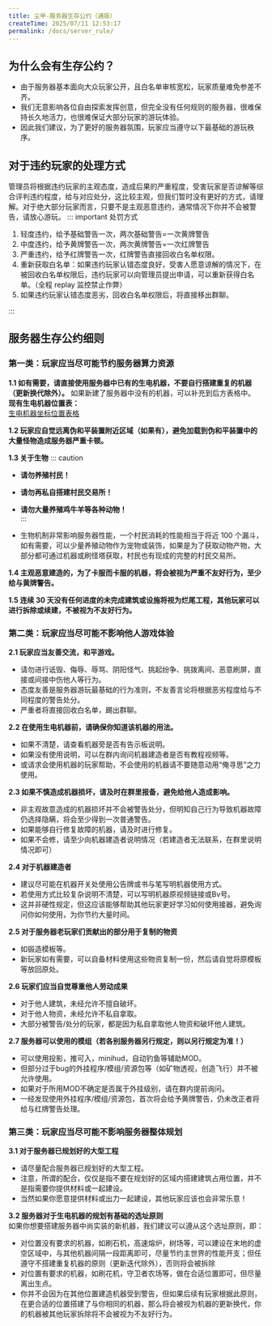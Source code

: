 ```yaml
---
title: 尘甲-服务器生存公约（通版）
createTime: 2025/07/11 12:53:17
permalink: /docs/server_rule/
---
```


## **为什么会有生存公约？**

- 由于服务器基本面向大众玩家公开，且白名单审核宽松，玩家质量难免参差不齐。
- 我们无意影响各位自由探索发挥创意，但完全没有任何规则的服务器，很难保持长久地活力，也很难保证大部分玩家的游玩体验。
- 因此我们建议，为了更好的服务器氛围，玩家应当遵守以下最基础的游玩秩序。

## **对于违约玩家的处理方式**

管理员将根据违约玩家的主观态度，造成后果的严重程度，受害玩家是否谅解等综合评判违约程度，给与对应处分，这比较主观，但我们暂时没有更好的方式，请理解。对于绝大部分玩家而言，只要不是主观恶意违约，通常情况下你并不会被警告，请放心游玩。
::: important 处罚方式

1. 轻度违约，给予基础警告一次，两次基础警告=一次黄牌警告
2. 中度违约，给予黄牌警告一次，两次黄牌警告=一次红牌警告
3. 严重违约，给予红牌警告一次，红牌警告直接回收白名单权限。
4. 重新获取白名单：如果违约玩家认错态度良好，受害人愿意谅解的情况下，在被回收白名单权限后，违约玩家可以向管理员提出申请，可以重新获得白名单。（全程 replay 监控禁止作弊）
5. 如果违约玩家认错态度恶劣，回收白名单权限后，将直接移出群聊。

:::

## **服务器生存公约细则**

### **第一类：玩家应当尽可能节约服务器算力资源**

**1.1 如有需要，请直接使用服务器中已有的生电机器，不要自行搭建重复的机器（更新换代除外）。**
如果新建了服务器中没有的机器，可以补充到后方表格中。  
**现有生电机器位置表：**  
[生电机器坐标位置表格](https://docs.qq.com/sheet/DV0p5Zm90bEp2bkRT?tab=zrms3a)

**1.2 玩家应自觉远离伪和平装置附近区域（如果有），避免加载到伪和平装置中的大量怪物造成服务器严重卡顿。**  

**1.3 关于生物**
::: caution

- **请勿养殖村民！**

- **请勿再私自搭建村民交易所！**

- **请勿大量养殖鸡牛羊等各种动物！**  
  :::
- 生物机制非常影响服务器性能，一个村民消耗的性能相当于将近 100 个漏斗，如有需要，可以少量养殖动物作为宠物或装饰，如果是为了获取动物产物，大部分都可通过机器或刷怪塔获取，村民也有现成的完整的村民交易所。

**1.4 主观恶意建造的，为了卡服而卡服的机器，将会被视为严重不友好行为，至少给与黄牌警告。**

**1.5 连续 30 天没有任何进度的未完成建筑或设施将视为烂尾工程，其他玩家可以进行拆除或续建，不被视为不友好行为。**  

### **第二类：玩家应当尽可能不影响他人游戏体验**

**2.1 玩家应当友善交流，和平游戏。**  
- 请勿进行诋毁、侮辱、辱骂、阴阳怪气、挑起纷争、挑拨离间、恶意刷屏，直接或间接中伤他人等行为。  
- 态度友善是服务器游玩最基础的行为准则，不友善言论将根据恶劣程度给与不同程度的警告处分。  
- 严重者将直接回收白名单，踢出群聊。

**2.2 在使用生电机器前，请确保你知道该机器的用法。**  
- 如果不清楚，请查看机器旁是否有告示板说明。    
- 如果没有使用说明，可以在群内询问机器建造者是否有教程视频等。  
- 或请求会使用机器的玩家帮助，不会使用的机器请不要随意动用“俺寻思”之力使用。

**2.3 如果不慎造成机器损坏，请及时在群里报备，避免给他人造成影响。**  
- 非主观故意造成的机器损坏并不会被警告处分，但明知自己行为导致机器故障仍选择隐瞒，将会至少得到一次普通警告。  
- 如果能够自行修复故障的机器，请及时进行修复。  
- 如果不会修，请至少向机器建造者说明情况（若建造者无法联系，在群里说明情况即可）

**2.4 对于机器建造者**  
- 建议尽可能在机器开关处使用公告牌或书与笔写明机器使用方式。  
- 若使用方式比较复杂说明不清楚，可以写明机器原视频链接或Bv号。  
- 这并非硬性规定，但这应该能够帮助其他玩家更好学习如何使用接器，避免询问你如何使用，为你节约大量时间。

**2.5 对于服务器老玩家们贡献出的部分用于复制的物资**  
- 如锻造模板等。  
- 新玩家如有需要，可以自备材料使用这些物资复制一份，然后请自觉将原模板等放回原处。

**2.6 玩家们应当自觉尊重他人劳动成果**  
- 对于他人建筑，未经允许不擅自破坏。  
- 对于他人物资，未经允许不私自拿取。  
- 大部分被警告/处分的玩家，都是因为私自拿取他人物资和破坏他人建筑。

**2.7 服务器可以使用的模组（若各别服务器另行规定，则以另行规定为准！）**  
- 可以使用投影，推可入，minihud，自动钓鱼等辅助MOD。  
- 但部分过于bug的外挂程序/模组/资源包等（如矿物透视，创造飞行）并不被允许使用。  
- 如果对于所用MOD不确定是否属于外挂级别，请在群内提前询问。  
- 一经发现使用外挂程序/模组/资源包，首次将会给予黄牌警告，仍未改正者将给与红牌警告处理。  

### **第三类：玩家应当尽可能不影响服务器整体规划**

**3.1 对于服务器已规划好的大型工程**  
- 请尽量配合服务器已规划好的大型工程。  
- 注意，所谓的配合，仅仅是指不要在规划好的区域内搭建建筑占用位置，并不是指需要你提供材料或一起建设。  
- 当然如果你愿意提供材料或出力一起建设，其他玩家应该也会非常乐意！  

**3.2 服务器对于生电机器的规划有基础的选址原则**  
如果你想要搭建服务器中尚实装的新机器，我们建议可以遵从这个选址原则，即：

- 对位置没有要求的机器，如刷石机，高速熔炉，树场等，可以建设在末地的虚空区域中，与其他机器间隔一段距离即可，尽量节约主世界的性能开支；但任遵守不搭建重复机器的原则（更新迭代除外），否则将会被拆除
- 对位置有要求的机器，如刷花机，守卫者农场等，做在合适位置即可，但尽量离出生点。
- 你并不会因为在其他位置建造机器受到警告，但如果后续有玩家根据此原则，在更合适的位置搭建了与你相同的机器，那么将会被视为机器的更新换代，你的机器被其他玩家拆除将不会被视为不友好行为。